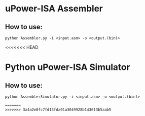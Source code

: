 # uPower-ISA Assembler


## How to use:

```
python Assembler.py -i <input.asm> -o <output.(bin)>
```
<<<<<<< HEAD
# Python uPower-ISA Simulator


## How to use:

```
python AssemblerSimulator.py -i <input.asm> -o <output.(bin)>

=======
>>>>>>> 3a4a2e0fc7fd13fda01a3049928b143613b5aab5

